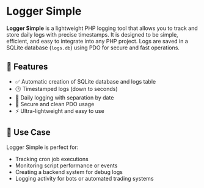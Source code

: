 # Logger Simple

**Logger Simple** is a lightweight PHP logging tool that allows you to track and store daily logs with precise timestamps. It is designed to be simple, efficient, and easy to integrate into any PHP project. Logs are saved in a SQLite database (`logs.db`) using PDO for secure and fast operations.

## 📌 Features

- ✅ Automatic creation of SQLite database and logs table
- 🕒 Timestamped logs (down to seconds)
- 📁 Daily logging with separation by date
- 🔐 Secure and clean PDO usage
- ⚡ Ultra-lightweight and easy to use

## 🧠 Use Case

Logger Simple is perfect for:

- Tracking cron job executions
- Monitoring script performance or events
- Creating a backend system for debug logs
- Logging activity for bots or automated trading systems

